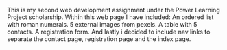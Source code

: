 This is my second web development assignment under the Power Learning Project scholarship.
Within this web page I have included:
An ordered list with roman numerals.
5 external images from pexels.
A table with 5 contacts.
A registration form.
And lastly i decided to include nav links to separate the contact page, registration page and the index page.
